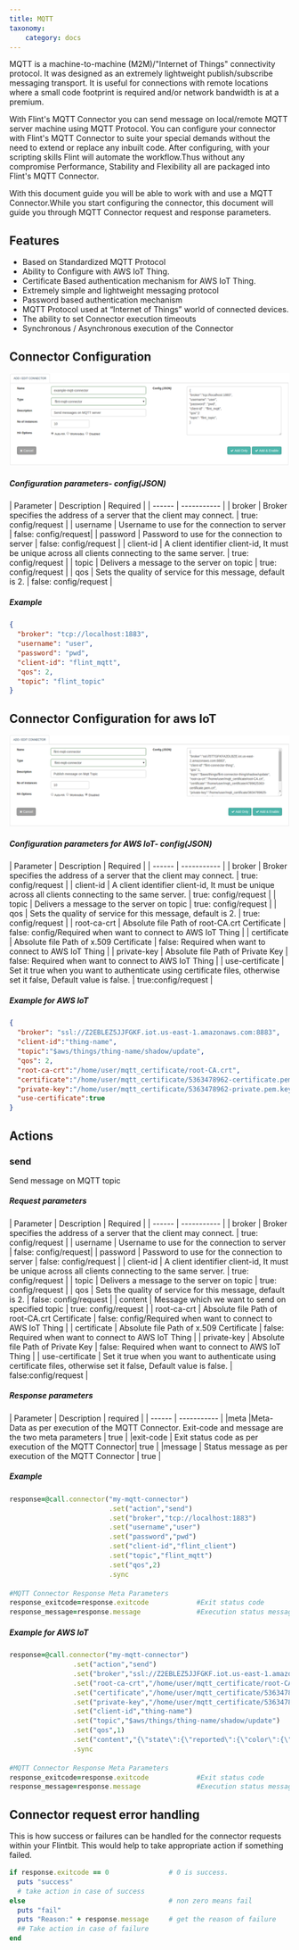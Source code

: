 ```yaml
---
title: MQTT
taxonomy:
    category: docs
---
```


MQTT is a machine-to-machine (M2M)/"Internet of Things" connectivity protocol. It was designed as an extremely lightweight publish/subscribe messaging transport. It is useful for connections with remote locations where a small code footprint is required and/or network bandwidth is at a premium.

With Flint's MQTT Connector you can send message on local/remote MQTT server machine using MQTT Protocol. You can configure your connector with Flint's MQTT Connector to suite your special demands without the need to extend or replace any inbuilt code. After configuring, with your scripting skills Flint will automate the workflow.Thus without any compromise Performance, Stability and Flexibility all are packaged into Flint's MQTT Connector.

With this document guide you will be able to work with and use a MQTT Connector.While you start configuring the connector, this document will guide you through MQTT Connector request and response parameters.

## Features
+ Based on Standardized MQTT Protocol
+ Ability to Configure with AWS IoT Thing.
+ Certificate Based authentication mechanism for AWS IoT Thing.
+ Extremely simple and lightweight messaging protocol
+ Password based authentication mechanism
+ MQTT Protocol used at “Internet of Things” world of connected devices.
+ The ability to set Connector execution timeouts
+ Synchronous / Asynchronous execution of the Connector


## Connector Configuration

![add_mqtt_connector](add-mqtt-conn.png)

##### Configuration parameters- config(JSON)
| Parameter | Description | Required |
| ------ | ----------- |
| broker | Broker specifies the address of a server that the client may connect. | true: config/request |
| username | Username to use for the connection to server | false: config/request|
| password | Password to use for the connection to server | false: config/request |
| client-id | A client identifier client-id, It must be unique across all clients connecting to the same server. | true: config/request |
| topic | Delivers a message to the server on topic | true: config/request |
| qos | Sets the quality of service for this message, default is 2. | false: config/request |


##### Example
``` json
{
  "broker": "tcp://localhost:1883",
  "username": "user",
  "password": "pwd",
  "client-id": "flint_mqtt",
  "qos": 2,
  "topic": "flint_topic"
}
```

## Connector Configuration for aws IoT

![mqtt_aws_iot](mqtt-iot-connector.png)

##### Configuration parameters for AWS IoT- config(JSON)
| Parameter | Description | Required |
| ------ | ----------- |
| broker | Broker specifies the address of a server that the client may connect. | true: config/request |
| client-id | A client identifier client-id, It must be unique across all clients connecting to the same server. | true: config/request |
| topic | Delivers a message to the server on topic | true: config/request |
| qos | Sets the quality of service for this message, default is 2. | true: config/request |
| root-ca-crt | Absolute file Path of root-CA.crt Certificate | false: config/Required when want to connect to AWS IoT Thing |
| certificate | Absolute file Path of x.509 Certificate | false: Required when want to connect to AWS IoT Thing |
| private-key | Absolute file Path of Private Key | false: Required when want to connect to AWS IoT Thing |
| use-certificate | Set it true when you want to authenticate using certificate files, otherwise set it false, Default value is false. | true:config/request |

##### Example for AWS IoT
``` json
{
  "broker": "ssl://Z2EBLEZ5JJFGKF.iot.us-east-1.amazonaws.com:8883",
  "client-id":"thing-name",
  "topic":"$aws/things/thing-name/shadow/update",
  "qos": 2,
  "root-ca-crt":"/home/user/mqtt_certificate/root-CA.crt",
  "certificate":"/home/user/mqtt_certificate/5363478962-certificate.pem.crt",
  "private-key":"/home/user/mqtt_certificate/5363478962-private.pem.key",
  "use-certificate":true
}
```


## Actions
### send
Send message on MQTT topic

##### Request parameters

| Parameter | Description | Required |
| ------ | ----------- |
| broker | Broker specifies the address of a server that the client may connect. | true: config/request |
| username | Username to use for the connection to server | false: config/request|
| password | Password to use for the connection to server | false: config/request |
| client-id | A client identifier client-id, It must be unique across all clients connecting to the same server. | true: config/request |
| topic | Delivers a message to the server on topic | true: config/request |
| qos | Sets the quality of service for this message, default is 2. | false: config/request |
| content | Message which we want to send on specified topic | true: config/request |
| root-ca-crt | Absolute file Path of root-CA.crt Certificate | false: config/Required when want to connect to AWS IoT Thing |
| certificate | Absolute file Path of x.509 Certificate | false: Required when want to connect to AWS IoT Thing |
| private-key | Absolute file Path of Private Key | false: Required when want to connect to AWS IoT Thing |
| use-certificate | Set it true when you want to authenticate using certificate files, otherwise set it false, Default value is false. | false:config/request |

##### Response parameters

| Parameter | Description | required |
| ------ | ----------- |
|meta |Meta-Data as per execution of the MQTT Connector. Exit-code and message are the two meta parameters | true |
|exit-code | Exit status code as per execution of the MQTT Connector| true |
|message	| Status message as per execution of the MQTT Connector | true |


##### Example

``` ruby
response=@call.connector("my-mqtt-connector")
                         .set("action","send")
                         .set("broker","tcp://localhost:1883")
                         .set("username","user")
                         .set("password","pwd")
                         .set("client-id","flint_client") 
                         .set("topic","flint_mqtt")
                         .set("qos",2)
                         .sync

#MQTT Connector Response Meta Parameters
response_exitcode=response.exitcode            #Exit status code
response_message=response.message              #Execution status messages

```

##### Example for AWS IoT

``` ruby
response=@call.connector("my-mqtt-connector")
				.set("action","send")
				.set("broker","ssl://Z2EBLEZ5JJFGKF.iot.us-east-1.amazonaws.com:8883")
				.set("root-ca-crt","/home/user/mqtt_certificate/root-CA.crt")
				.set("certificate","/home/user/mqtt_certificate/5363478962-certificate.pem.crt")
				.set("private-key","/home/user/mqtt_certificate/5363478962-private.pem.key")
				.set("client-id","thing-name") 
				.set("topic","$aws/things/thing-name/shadow/update")
				.set("qos",1)
				.set("content","{\"state\":{\"reported\":{\"color\":{\"r\":255,\"g\":255}}}}")
				.sync

#MQTT Connector Response Meta Parameters
response_exitcode=response.exitcode            #Exit status code
response_message=response.message              #Execution status messages

```

## Connector request error handling

This is how success or failures can be handled for the connector requests within your Flintbit. This would help to take appropriate action if something failed.

``` ruby
if response.exitcode == 0               # 0 is success.
  puts "success"
  # take action in case of success
else                                    # non zero means fail
  puts "fail"
  puts "Reason:" + response.message     # get the reason of failure
  ## Take action in case of failure
end

```
